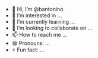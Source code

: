 - 👋 Hi, I’m @bantonino
- 👀 I’m interested in ...
- 🌱 I’m currently learning ...
- 💞️ I’m looking to collaborate on ...
- 📫 How to reach me ...
- 😄 Pronouns: ...
- ⚡ Fun fact: ...

<!---
bantonino/bantonino is a ✨ special ✨ repository because its `README.md` (this file) appears on your GitHub profile.
You can click the Preview link to take a look at your changes.
--->
